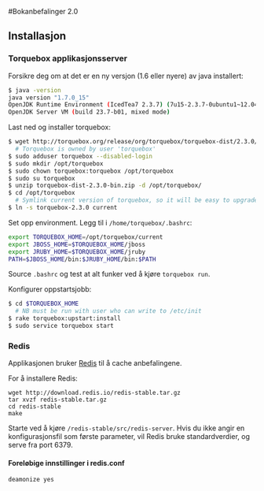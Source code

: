 #Bokanbefalinger 2.0

## Installasjon

### Torquebox applikasjonsserver
Forsikre deg om at det er en ny versjon (1.6 eller nyere) av java installert:

```bash
$ java -version
java version "1.7.0_15"
OpenJDK Runtime Environment (IcedTea7 2.3.7) (7u15-2.3.7-0ubuntu1~12.04.1)
OpenJDK Server VM (build 23.7-b01, mixed mode)
```

Last ned og installer torquebox:

```bash
$ wget http://torquebox.org/release/org/torquebox/torquebox-dist/2.3.0/torquebox-dist-2.3.0-bin.zip
  # Torquebox is owned by user 'torquebox'
$ sudo adduser torquebox --disabled-login
$ sudo mkdir /opt/torquebox
$ sudo chown torquebox:torquebox /opt/torquebox
$ sudo su torquebox
$ unzip torquebox-dist-2.3.0-bin.zip -d /opt/torquebox/
$ cd /opt/torquebox
  # Symlink current version of torquebox, so it will be easy to upgrade later.
$ ln -s torquebox-2.3.0 current
```

Set opp environment. Legg til i `/home/torquebox/.bashrc`:

```bash
export TORQUEBOX_HOME=/opt/torquebox/current
export JBOSS_HOME=$TORQUEBOX_HOME/jboss
export JRUBY_HOME=$TORQUEBOX_HOME/jruby
PATH=$JBOSS_HOME/bin:$JRUBY_HOME/bin:$PATH
```

Source `.bashrc` og test at alt funker ved å kjøre `torquebox run`.

Konfigurer oppstartsjobb:

```bash
$ cd $TORQUEBOX_HOME
  # NB must be run with user who can write to /etc/init
$ rake torquebox:upstart:install
$ sudo service torquebox start
```

### Redis
Applikasjonen bruker [Redis](http://redis.io/) til å cache anbefalingene.

For å installere Redis:
```shell
wget http://download.redis.io/redis-stable.tar.gz
tar xvzf redis-stable.tar.gz
cd redis-stable
make
```

Starte ved å kjøre `/redis-stable/src/redis-server`. Hvis du ikke angir en konfigurasjonsfil som første parameter, vil Redis bruke standardverdier, og serve fra port 6379.

#### Foreløbige innstillinger i redis.conf
`deamonize yes`